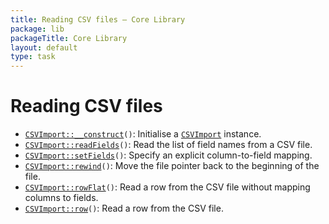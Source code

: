 ```yaml
---
title: Reading CSV files — Core Library
package: lib
packageTitle: Core Library
layout: default
type: task
---
```


# Reading CSV files

* <code><a href="CSVImport%3A%3A__construct">CSVImport::__construct</a>()</code>: Initialise a <code><a href="CSVImport">CSVImport</a></code> instance.
* <code><a href="CSVImport%3A%3AreadFields">CSVImport::readFields</a>()</code>: Read the list of field names from a CSV file.
* <code><a href="CSVImport%3A%3AsetFields">CSVImport::setFields</a>()</code>: Specify an explicit column-to-field mapping.
* <code><a href="CSVImport%3A%3Arewind">CSVImport::rewind</a>()</code>: Move the file pointer back to the beginning of the file.
* <code><a href="CSVImport%3A%3ArowFlat">CSVImport::rowFlat</a>()</code>: Read a row from the CSV file without mapping columns to fields.
* <code><a href="CSVImport%3A%3Arow">CSVImport::row</a>()</code>: Read a row from the CSV file.
